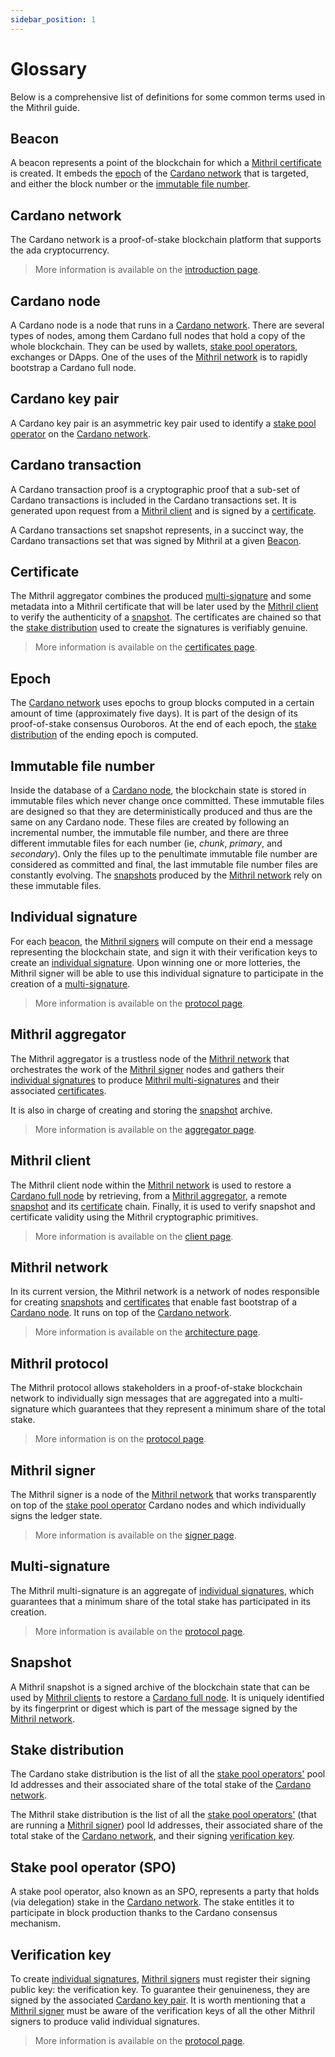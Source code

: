 ```yaml
---
sidebar_position: 1
---
```


# Glossary

Below is a comprehensive list of definitions for some common terms used in the Mithril guide.

## Beacon

A beacon represents a point of the blockchain for which a [Mithril certificate](#certificate) is created. It embeds the [epoch](#epoch) of the [Cardano network](#cardano-network) that is targeted, and either the block number or the [immutable file number](#immutable-file-number).

## Cardano network

The Cardano network is a proof-of-stake blockchain platform that supports the ada cryptocurrency.

> More information is available on the [introduction page](https://docs.cardano.org/introduction).

## Cardano node

A Cardano node is a node that runs in a [Cardano network](#cardano-network). There are several types of nodes, among them Cardano full nodes that hold a copy of the whole blockchain. They can be used by wallets, [stake pool operators](#stake-pool-operator-spo), exchanges or DApps. One of the uses of the [Mithril network](#mithril-network) is to rapidly bootstrap a Cardano full node.

## Cardano key pair

A Cardano key pair is an asymmetric key pair used to identify a [stake pool operator](#stake-pool-operator-spo) on the [Cardano network](#cardano-network).

## Cardano transaction

A Cardano transaction proof is a cryptographic proof that a sub-set of Cardano transactions is included in the Cardano transactions set. It is generated upon request from a [Mithril client](#mithril-client) and is signed by a [certificate](#certificate).

A Cardano transactions set snapshot represents, in a succinct way, the Cardano transactions set that was signed by Mithril at a given [Beacon](#beacon).

## Certificate

The Mithril aggregator combines the produced [multi-signature](#multi-signature) and some metadata into a Mithril certificate that will be later used by the [Mithril client](#mithril-client) to verify the authenticity of a [snapshot](#snapshot). The certificates are chained so that the [stake distribution](#stake-distribution) used to create the signatures is verifiably genuine.

> More information is available on the [certificates page](./mithril/advanced/mithril-protocol/certificates.md).

## Epoch

The [Cardano network](#cardano-network) uses epochs to group blocks computed in a certain amount of time (approximately five days). It is part of the design of its proof-of-stake consensus Ouroboros. At the end of each epoch, the [stake distribution](#stake-distribution) of the ending epoch is computed.

## Immutable file number

Inside the database of a [Cardano node](#cardano-node), the blockchain state is stored in immutable files which never change once committed. These immutable files are designed so that they are deterministically produced and thus are the same on any Cardano node. These files are created by following an incremental number, the immutable file number, and there are three different immutable files for each number (ie, _chunk_, _primary_, and _secondary_). Only the files up to the penultimate immutable file number are considered as committed and final, the last immutable file number files are constantly evolving. The [snapshots](#snapshot) produced by the [Mithril network](#mithril-network) rely on these immutable files.

## Individual signature

For each [beacon](#beacon), the [Mithril signers](#mithril-signer) will compute on their end a message representing the blockchain state, and sign it with their verification keys to create an [individual signature](#individual-signature). Upon winning one or more lotteries, the Mithril signer will be able to use this individual signature to participate in the creation of a [multi-signature](#multi-signature).

> More information is available on the [protocol page](./mithril/advanced/mithril-protocol/protocol.md).

## Mithril aggregator

The Mithril aggregator is a trustless node of the [Mithril network](#mithril-network) that orchestrates the work of the [Mithril signer](#mithril-signer) nodes and gathers their [individual signatures](#individual-signature) to produce [Mithril multi-signatures](#multi-signature) and their associated [certificates](#certificate).

It is also in charge of creating and storing the [snapshot](#snapshot) archive.

> More information is available on the [aggregator page](./mithril/advanced/mithril-network/aggregator.md).

## Mithril client

The Mithril client node within the [Mithril network](#mithril-network) is used to restore a [Cardano full node](#cardano-node) by retrieving, from a [Mithril aggregator](#mithril-aggregator), a remote [snapshot](#snapshot) and its [certificate](#certificate) chain. Finally, it is used to verify snapshot and certificate validity using the Mithril cryptographic primitives.

> More information is available on the [client page](./mithril/advanced/mithril-network/client.md).

## Mithril network

In its current version, the Mithril network is a network of nodes responsible for creating [snapshots](#snapshot) and [certificates](#certificate) that enable fast bootstrap of a [Cardano node](#cardano-node). It runs on top of the [Cardano network](#cardano-network).

> More information is available on the [architecture page](./mithril/advanced/mithril-network/architecture.md).

## Mithril protocol

The Mithril protocol allows stakeholders in a proof-of-stake blockchain network to individually sign messages that are aggregated into a multi-signature which guarantees that they represent a minimum share of the total stake.

> More information is on the [protocol page](./mithril/advanced/mithril-protocol/protocol.md).

## Mithril signer

The Mithril signer is a node of the [Mithril network](#mithril-network) that works transparently on top of the [stake pool operator](#stake-pool-operator-spo) Cardano nodes and which individually signs the ledger state.

> More information is available on the [signer page](./mithril/advanced/mithril-network/signer.md).

## Multi-signature

The Mithril multi-signature is an aggregate of [individual signatures](#individual-signature), which guarantees that a minimum share of the total stake has participated in its creation.

> More information is available on the [protocol page](./mithril/advanced/mithril-protocol/protocol.md).

## Snapshot

A Mithril snapshot is a signed archive of the blockchain state that can be used by [Mithril clients](#mithril-client) to restore a [Cardano full node](#cardano-node). It is uniquely identified by its fingerprint or digest which is part of the message signed by the [Mithril network](#mithril-network).

## Stake distribution

The Cardano stake distribution is the list of all the [stake pool operators'](#stake-pool-operator-spo) pool Id addresses and their associated share of the total stake of the [Cardano network](#cardano-network).

The Mithril stake distribution is the list of all the [stake pool operators'](#stake-pool-operator-spo) (that are running a [Mithril signer](#mithril-signer)) pool Id addresses, their associated share of the total stake of the [Cardano network](#cardano-network), and their signing [verification key](#verification-key).

## Stake pool operator (SPO)

A stake pool operator, also known as an SPO, represents a party that holds (via delegation) stake in the [Cardano network](#cardano-network). The stake entitles it to participate in block production thanks to the Cardano consensus mechanism.

## Verification key

To create [individual signatures](#individual-signature), [Mithril signers](#mithril-signer) must register their signing public key: the verification key. To guarantee their genuineness, they are signed by the associated [Cardano key pair](#cardano-key-pair). It is worth mentioning that a [Mithril signer](#mithril-signer) must be aware of the verification keys of all the other Mithril signers to produce valid individual signatures.

> More information is available on the [protocol page](./mithril/advanced/mithril-protocol/protocol.md).
